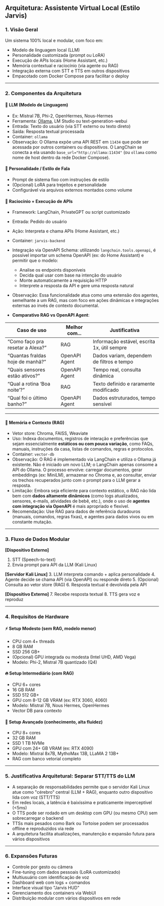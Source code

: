## Arquitetura: Assistente Virtual Local (Estilo Jarvis)

### 1. Visão Geral
Um sistema 100% local e modular, com foco em:
- Modelo de linguagem local (LLM)
- Personalidade customizada (prompt ou LoRA)
- Execução de APIs locais (Home Assistant, etc.)
- Memória contextual e raciocínio (via agente ou RAG)
- Integração externa com STT e TTS em outros dispositivos
- Empacotado com Docker Compose para facilitar o deploy

---

### 2. Componentes da Arquitetura

#### 🧠 LLM (Modelo de Linguagem)
- Ex: Mistral 7B, Phi-2, OpenHermes, Nous-Hermes
- Ferramenta: [Ollama](https://ollama.com), LM Studio ou text-generation-webui
- Entrada: Texto do usuário (via STT externo ou texto direto)
- Saída: Resposta textual processada
- Container: `ollama`
- Observação: O Ollama expõe uma API REST em `11434` que pode ser acessada por outros containers ou dispositivos. O LangChain se conecta a ela usando `base_url="http://ollama:11434"` (ou `ollama` como nome de host dentro da rede Docker Compose).

#### 🌟 Personalidade / Estilo de Fala
- Prompt de sistema fixo com instruções de estilo
- (Opcional) LoRA para trejeitos e personalidade
- Configurável via arquivos externos montados como volume

#### 🤹️ Raciocínio + Execução de APIs
- Framework: LangChain, PrivateGPT ou script customizado
- Entrada: Pedido do usuário
- Ação: Interpreta e chama APIs (Home Assistant, etc.)
- Container: `jarvis-backend`
- Integração via OpenAPI Schema: utilizando `langchain.tools.openapi`, é possível importar um schema OpenAPI (ex: do Home Assistant) e permitir que o modelo:
  - Analise os endpoints disponíveis
  - Decida qual usar com base na intenção do usuário
  - Monte automaticamente a requisição HTTP
  - Interprete a resposta da API e gere uma resposta natural
- Observação: Essa funcionalidade atua como uma extensão dos agentes, semelhante a um RAG, mas com foco em ações dinâmicas e integrações externas ao invés de contexto documental.

- **Comparativo RAG vs OpenAPI Agent**:

| Caso de uso                     | Melhor com...        | Justificativa                                      |
|---------------------------------|-----------------------|----------------------------------------------------|
| “Como faço pra resetar a Alexa?”| RAG                   | Informação estável, escrita 1x, útil sempre        |
| “Quantas fraldas hoje de manhã?”| OpenAPI Agent         | Dados variam, dependem de filtros e tempo          |
| “Quais sensores estão ativos?”  | OpenAPI Agent         | Tempo real, consulta dinâmica                      |
| “Qual a rotina ‘Boa noite’?”    | RAG                   | Texto definido e raramente modificado              |
| “Qual foi o último banho?”      | OpenAPI Agent         | Dados estruturados, tempo sensível                 |

---

#### 🤔 Memória e Contexto (RAG)
- Vetor store: Chroma, FAISS, Weaviate
- Uso: Indexa documentos, registros de interação e preferências que sejam essencialmente **estáticos ou com pouca variação**, como FAQs, manuais, instruções da casa, listas de comandos, regras e protocolos.
- Container: `vector-db`
- Observação: O RAG é implementado via LangChain e utiliza o Ollama já existente. Não é iniciado um novo LLM; o LangChain apenas consome a API do Ollama. O processo envolve: carregar documentos, gerar embeddings (ex: MiniLM), armazenar no Chroma e, ao consultar, enviar os trechos recuperados junto com o prompt para o LLM gerar a resposta.
- Limitação: Embora seja eficiente para contexto estático, o RAG não lida bem com **dados altamente dinâmicos** (como logs atualizados, sensores, e-mails, atividades de bebê, etc.), onde o uso de **agentes com integração via OpenAPI** é mais apropriado e flexível.
- Recomendação: Use RAG para dados de referência duradouros (manuais, comandos, regras fixas), e agentes para dados vivos ou em constante mutação.

---

### 3. Fluxo de Dados Modular

**[Dispositivo Externo]**
1. STT (Speech-to-text)
2. Envia prompt para API da LLM (Kali Linux)

**[Servidor Kali Linux]**
3. LLM interpreta comando + aplica personalidade
4. Agente decide se chama API (via OpenAPI) ou responde direto
5. (Opcional) Consulta ao vetor store (RAG)
6. Resposta textual é devolvida pela API

**[Dispositivo Externo]**
7. Recebe resposta textual
8. TTS gera voz e reproduz

---

### 4. Requisitos de Hardware

#### ⚡ Setup Modesto (sem RAG, modelo menor)
- CPU com 4+ threads
- 8 GB RAM
- SSD 256 GB+
- (Opcional) GPU integrada ou modesta (Intel UHD, AMD Vega)
- Modelo: Phi-2, Mistral 7B quantizado (Q4)

#### 🔥 Setup Intermediário (com RAG)
- CPU 6+ cores
- 16 GB RAM
- SSD 512 GB+
- GPU com 8-12 GB VRAM (ex: RTX 3060, 4060)
- Modelo: Mistral 7B, Nous Hermes, OpenHermes
- Vector DB para contexto

#### 🌌 Setup Avançado (conhecimento, alta fluidez)
- CPU 8+ cores
- 32 GB RAM
- SSD 1 TB NVMe
- GPU com 24+ GB VRAM (ex: RTX 4090)
- Modelo: Mixtral 8x7B, MythoMax 13B, LLaMA 2 13B+
- RAG com banco vetorial completo

---

### 5. Justificativa Arquitetural: Separar STT/TTS do LLM
- A separação de responsabilidades permite que o servidor Kali Linux atue como "cérebro" central (LLM + RAG), enquanto outro dispositivo lida com voz (STT/TTS)
- Em redes locais, a latência é baixíssima e praticamente imperceptível (<5ms)
- O TTS pode ser rodado em um desktop com GPU (ou mesmo CPU) sem sobrecarregar o backend
- TTSs mais pesados como Bark ou Tortoise podem ser processados offline e reproduzidos via rede
- A arquitetura facilita atualizações, manutenção e expansão futura para vários dispositivos

---

### 6. Expansões Futuras
- Controle por gesto ou câmera
- Fine-tuning com dados pessoais (LoRA customizado)
- Multiusuário com identificação de voz
- Dashboard web com logs + comandos
- Interface visual tipo "Jarvis HUD"
- Gerenciamento dos containers via WebUI
- Distribuição modular com vários dispositivos em rede


